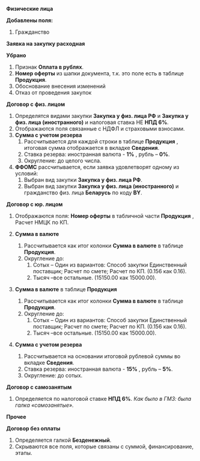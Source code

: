 **Физические лица**

**Добавлены поля:**

1. Гражданство

**Заявка на закупку расходная**

**Убрано**

1. Признак **Оплата в рублях**.
2. **Номер оферты** из шапки документа, т.к. это поле есть в таблице **Продукция**.
3. Обоснование внесения изменений
4. Отказ от проведения закупок

**Договор с физ. лицом**

1. Определятся видами закупки **Закупка у физ. лица РФ** и **Закупка у физ. лица (иностранного)** и налоговая ставка НЕ **НПД 6%**.
2. Отображаются поля связанные с НДФЛ и страховыми взносами.
3. **Сумма с учетом резерва**
    1. Рассчитывается для каждой строки в таблице **Продукция** , итоговая сумма отображается в вкладке **Сведения**.
    2. Ставка резерва: иностранная валюта - **1%** , рубль – **0%**.
    3. Округление: до целого числа.
4. **ФФОМС** рассчитывается, если заявка удовлетворят одному из условий:
    1. Выбран вид закупки **Закупка у физ. лица РФ**.
    2. Выбран вид закупки **Закупка у физ. лица (иностранного)** и гражданство физ. лица **Беларусь** по коду **BY**.

**Договор с юр. лицом**

1. Отображаются поля: **Номер оферты** в табличной части **Продукция** , Расчет НМЦК по КП.
2. **Сумма в валюте**
    1. Рассчитывается как итог колонки **Сумма в валюте** в таблице **Продукция**.
    2. Округление до:
        1. Сотых – Один из вариантов: Способ закупки Единственный поставщик; Расчет по смете; Расчет по КП. (0.156 как 0.16).
        2. Тысяч –все остальные. (15150.00 как 15000.00).
3. **Сумма в валюте** в таблице **Продукция**
    1. Рассчитывается как итог колонки **Сумма в валюте** в таблице **Продукция**.
    2. Округление до:
        1. Сотых – Один из вариантов: Способ закупки Единственный поставщик; Расчет по смете; Расчет по КП. (0.156 как 0.16).
        2. Тысяч –все остальные. (15150.00 как 15000.00).

1. **Сумма с учетом резерва**
    1. Рассчитывается на основании итоговой рублевой суммы во вкладке **Сведения**.
    2. Ставка резерва: иностранная валюта - **15%** , рубль – **5%**.
    3. Округление: до сотых.

**Договор с самозанятым**

1. Определяется по налоговой ставке **НПД 6%**.
_Как было в ГМЗ: была галка «самозанятые»._

**Прочее**

**Договор без оплаты**

1. Определяется галкой **Безденежный**.
2. Скрываются все поля, которые связаны с суммой, финансирование, этапы.